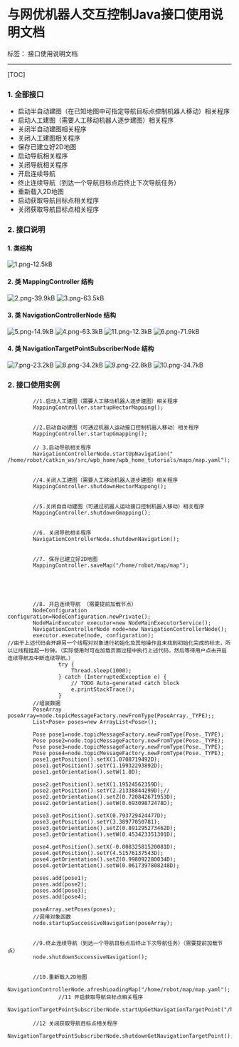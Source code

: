 # 与网优机器人交互控制Java接口使用说明文档

标签： 接口使用说明文档

---
[TOC]
### 1. 全部接口

 - 启动半自动建图（在已知地图中可指定导航目标点控制机器人移动）相关程序
 - 启动人工建图（需要人工移动机器人逐步建图）相关程序
 - 关闭半自动建图相关程序
 - 关闭人工建图相关程序
 - 保存已建立好2D地图
 - 启动导航相关程序
 - 关闭导航相关程序
 - 开启连续导航
 - 终止连续导航（到达一个导航目标点后终止下次导航任务）
 - 重新载入2D地图
 - 启动获取导航目标点相关程序
 - 关闭获取导航目标点相关程序

### 2. 接口说明
#### 1. 类结构
![1.png-12.5kB][1]
#### 2. 类 MappingController 结构
![2.png-39.9kB][2]
![3.png-63.5kB][3]
#### 3. 类 NavigationControllerNode 结构
![5.png-14.9kB][4]
![4.png-63.3kB][5]
![11.png-12.3kB][6]
![6.png-71.9kB][7]
#### 4. 类 NavigationTargetPointSubscriberNode 结构
![7.png-23.2kB][8]
![8.png-34.2kB][9]
![9.png-22.8kB][10]
![10.png-34.7kB][11]

### 2. 接口使用实例

```
		//1.启动人工建图（需要人工移动机器人逐步建图）相关程序
		MappingController.startupHectorMapping();
		
		
		//2.启动自动建图（可通过机器人运动接口控制机器人移动）相关程序
		MappingController.startupGmapping();
		
		// 3.启动导航相关程序
		NavigationControllerNode.startUpNavigation(" /home/robot/catkin_ws/src/wpb_home/wpb_home_tutorials/maps/map.yaml");
		
		
		//4.关闭人工建图（需要人工移动机器人逐步建图）相关程序
		MappingController.shutdownHectorMappong();
		
		
		//5.关闭自自动建图（可通过机器人运动接口控制机器人移动）相关程序
		MappingController.shutdownGmapping();
		
		
		//6. 关闭导航相关程序
		NavigationControllerNode.shutdownNavigation();
		
		
		//7. 保存已建立好2D地图
		MappingController.saveMap("/home/robot/map/map");
		
		
		
		
		
		//8. 开启连续导航 （需要提前加载节点）
		NodeConfiguration configuration=NodeConfiguration.newPrivate();
		NodeMainExecutor executor=new NodeMainExecutorService();
		NavigationControllerNode node=new NavigationControllerNode();
		executor.execute(node, configuration);
//由于上述代码会开辟另一个线程对对象进行初始化及其他操作且未找到初始化完成的标志，所以让线程挂起一秒钟。（实际使用时可在加载页面过程中执行上述代码，然后等待用户点击开启连续导航及中断连续导航。）
				try {
					Thread.sleep(1000);
				} catch (InterruptedException e) {
					// TODO Auto-generated catch block
					e.printStackTrace();
				}	
		//组装数据
		PoseArray poseArray=node.topicMessageFactory.newFromType(PoseArray._TYPE);;
		List<Pose> poses=new ArrayList<Pose>();
		
		Pose pose1=node.topicMessageFactory.newFromType(Pose._TYPE);
		Pose pose2=node.topicMessageFactory.newFromType(Pose._TYPE);
		Pose pose3=node.topicMessageFactory.newFromType(Pose._TYPE);
		Pose pose4=node.topicMessageFactory.newFromType(Pose._TYPE);
		pose1.getPosition().setX(1.0708719492D);
		pose1.getPosition().setY(1.19932293892D);
		pose1.getOrientation().setW(1.0D);
		
		pose2.getPosition().setX(1.19524562359D);
		pose2.getPosition().setY(2.21338844299D);//
		pose2.getOrientation().setZ(0.720842671953D);
		pose2.getOrientation().setW(0.69309872478D);
		
		pose3.getPosition().setX(0.793729424477D);
		pose3.getPosition().setY(3.38977050781);
		pose3.getOrientation().setZ(0.891295273462D);
		pose3.getOrientation().setW(0.453423351301D);
		
		pose4.getPosition().setX(-0.00832581520081D);
		pose4.getPosition().setY(4.51576137543D);
		pose4.getOrientation().setZ(0.998092280034D);
		pose4.getOrientation().setW(0.0617397808248D);
		
		poses.add(pose1);
		poses.add(pose2);
		poses.add(pose3);
		poses.add(pose4);
		
		poseArray.setPoses(poses);
		//调用对象函数
		node.startupSuccessiveNavigation(poseArray);
		
		
		//9.终止连续导航（到达一个导航目标点后终止下次导航任务）（需要提前加载节点）
		node.shutdownSuccessiveNavigation();
		
		
		//10.重新载入2D地图
		NavigationControllerNode.afreshLoadingMap("/home/robot/map/map.yaml");
				//11 开启获取导航目标点相关程序
		NavigationTargetPointSubscriberNode.startUpGetNavigationTargetPoint("/home/robot/catkin_ws/src/wpb_home/wpb_home_tutorials/maps/map.yaml");
		
		//12 关闭获取导航目标点相关程序
		NavigationTargetPointSubscriberNode.shutdownGetNavigationTargetPoint();
```
 
 


  [1]: http://static.zybuluo.com/zhanghuanliang/gltg69p1ncu9lu55ym9i3679/1.png
  [2]: http://static.zybuluo.com/zhanghuanliang/mxan6elu45wabi9738yas7g7/2.png
  [3]: http://static.zybuluo.com/zhanghuanliang/f6j1q3qubp3ym9sgaszokf6b/3.png
  [4]: http://static.zybuluo.com/zhanghuanliang/fxdmw4kskpnlxephwwz7au19/5.png
  [5]: http://static.zybuluo.com/zhanghuanliang/le97dmjwb6vlb2xrc9s7reao/4.png
  [6]: http://static.zybuluo.com/zhanghuanliang/505424v1djz0afb9fkfiun8g/11.png
  [7]: http://static.zybuluo.com/zhanghuanliang/w0qn8b8oojxvt5c64kft139z/6.png
  [8]: http://static.zybuluo.com/zhanghuanliang/3zsld7lfqoqlbz4fdeals00f/7.png
  [9]: http://static.zybuluo.com/zhanghuanliang/iafnnrmhhse2yjft1r9e0i4o/8.png
  [10]: http://static.zybuluo.com/zhanghuanliang/6fnkjl27u86rbt82gysitdgj/9.png
  [11]: http://static.zybuluo.com/zhanghuanliang/su2zqfepm75757mo7w7hfqut/10.png